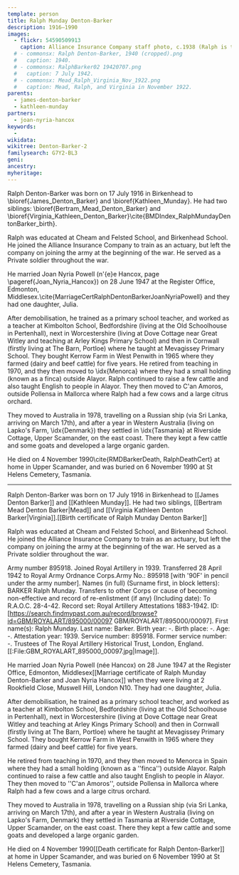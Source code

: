 ```yaml
---
template: person
title: Ralph Munday Denton-Barker
description: 1916–1990
images:
  - flickr: 54590509913
    caption: Alliance Insurance Company staff photo, c.1938 (Ralph is top left)
  # - commonsx: Ralph Denton-Barker, 1940 (cropped).png
  #   caption: 1940.
  # - commonsx: RalphBarker02 19420707.png
  #   caption: 7 July 1942.
  # - commonsx: Mead_Ralph_Virginia_Nov_1922.png
  #   caption: Mead, Ralph, and Virginia in November 1922.
parents:
  - james-denton-barker
  - kathleen-munday
partners:
  - joan-nyria-hancox
keywords:
  - 
wikidata: 
wikitree: Denton-Barker-2
familysearch: G7Y2-BL3
geni: 
ancestry: 
myheritage: 
---
```


Ralph Denton-Barker was born on 17 July 1916 in Birkenhead to \bioref{James_Denton_Barker} and
\bioref{Kathleen_Munday}. He had two siblings: \bioref{Bertram_Mead_Denton_Barker} and \bioref{Virginia_Kathleen_Denton_Barker}\cite{BMDIndex_RalphMundayDentonBarker_birth}.

Ralph was educated at Cheam and Felsted School, and Birkenhead School. He joined the Alliance Insurance Company to train as an actuary, but left the company on joining the army at the beginning of the war. He served as a Private soldier throughout the war. 

He married Joan Nyria Powell (n\'{e}e Hancox, page \pageref{Joan_Nyria_Hancox}) on 28 June 1947 at the Register Office, Edmonton, Middlesex.\cite{MarriageCertRalphDentonBarkerJoanNyriaPowell} and they had one daughter, Julia.

After demobilisation, he trained as a primary school teacher, and worked as a teacher at Kimbolton School,  Bedfordshire (living at the Old Schoolhouse in Pertenhall), next in  Worcestershire (living at Dove Cottage near Great Witley and teaching at Arley Kings Primary School) and then in Cornwall (firstly living at The Barn, Portloe) where he taught at Mevagissey Primary School.  They  bought Kerrow Farm in West Penwith in 1965 where they farmed (dairy and beef cattle) for five years. 
He retired from teaching in 1970, and they then moved to \idx{Menorca} where they had a small holding (known as a finca) outside Alayor. Ralph continued to raise a few cattle and also taught English to people in Alayor.  They then moved to C'an Amoros, outside Pollensa in Mallorca where Ralph had a few cows and a large citrus orchard.

They moved to Australia in 1978, travelling on a Russian ship (via Sri Lanka, arriving on March 17th), and after a year in Western Australia (living on Lapko's Farm, \idx{Denmark}) they settled in \idx{Tasmania} at Riverside Cottage, Upper Scamander, on the east coast. There they kept a few cattle and some goats and developed a large organic garden.

He died on 4 November 1990\cite{RMDBarkerDeath, RalphDeathCert} at home in Upper Scamander, and was buried on 6 November 1990 at St Helens Cemetery, Tasmania.

----

Ralph Denton-Barker was born on 17 July 1916 in Birkenhead to [[James Denton Barker]] and
[[Kathleen Munday]]. He had two siblings, [[Bertram Mead Denton Barker|Mead]] and [[Virginia Kathleen Denton Barker|Virginia]].<ref>[[Birth certificate of Ralph Munday Denton Barker]]</ref>

Ralph was educated at Cheam and Felsted School, and Birkenhead School. He joined the Alliance Insurance Company to train as an actuary, but left the company on joining the army at the beginning of the war. He served as a Private soldier throughout the war.

Army number 895918.<ref name="RA-attestations" /> Joined Royal Artillery in 1939.<ref name="RA-attestations" /> Transferred 28 April 1942 to Royal Army Ordnance Corps.<ref name="RA-attestations">Army No.: 895918 [with '90F' in pencil under the army number]. Names (in full) (Surname first, in block letters): BARKER Ralph Munday. Transfers to other Corps or cause of becoming non-effective and record of re-enlistment (if any) (Including date): To R.A.O.C. 28-4-42. Record set: Royal Artillery Attestations 1883-1942. ID: [https://search.findmypast.com.au/record/browse?id=GBM/ROYALART/895000/00097 GBM/ROYALART/895000/00097]. First name(s):	Ralph Munday. Last name:	Barker. Birth year:	-. Birth place:	-. Age:	-. Attestation year: 1939.
Service number: 895918. Former service number:	-. Trustees of The Royal Artillery Historical Trust, London, England. [[:File:GBM_ROYALART_895000_00097.jpg|Image]].</ref>

He married Joan Nyria Powell (née Hancox) on 28 June 1947 at the Register Office, Edmonton, Middlesex<ref name=MarriageCertRalphDentonBarkerJoanNyriaPowell>[[Marriage certificate of Ralph Munday Denton-Barker and Joan Nyria Hancox]]</ref> when they were living at 2 Rookfield Close, Muswell Hill, London N10. They had one daughter, Julia.

After demobilisation, he trained as a primary school teacher, and worked as a teacher at Kimbolton School,  Bedfordshire (living at the Old Schoolhouse in Pertenhall), next in  Worcestershire (living at Dove Cottage near Great Witley and teaching at Arley Kings Primary School) and then in Cornwall (firstly living at The Barn, Portloe) where he taught at Mevagissey Primary School.  They  bought Kerrow Farm in West Penwith in 1965 where they farmed (dairy and beef cattle) for five years.

He retired from teaching in 1970, and they then moved to Menorca in Spain where they had a small holding (known as a ''finca'') outside Alayor. Ralph continued to raise a few cattle and also taught English to people in Alayor.  They then moved to ''C'an Amoros'', outside Pollensa in Mallorca where Ralph had a few cows and a large citrus orchard.

They moved to Australia in 1978, travelling on a Russian ship (via Sri Lanka, arriving on March 17th), and after a year in Western Australia (living on Lapko's Farm, Denmark) they settled in Tasmania at Riverside Cottage, Upper Scamander, on the east coast. There they kept a few cattle and some goats and developed a large organic garden.

He died on 4 November 1990<ref>[[Death certificate for Ralph Denton-Barker]]</ref> at home in Upper Scamander, and was buried on 6 November 1990 at St Helens Cemetery, Tasmania.
